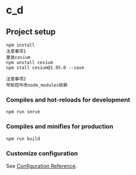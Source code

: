 # c_d



## Project setup
```
npm install
注意事项1
重装cesium
npm unstall cesium
npm stall cesium@1.95.0 --save

注意事项2
导航控件改node_modules依赖

```

### Compiles and hot-reloads for development
```
npm run serve
```

### Compiles and minifies for production
```
npm run build
```

### Customize configuration
See [Configuration Reference](https://cli.vuejs.org/config/).
